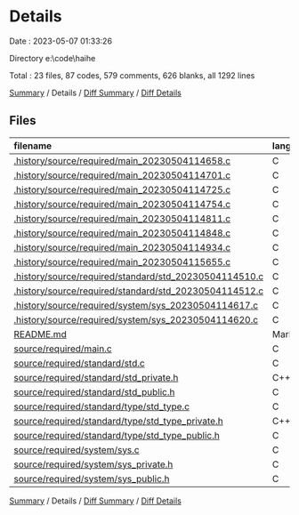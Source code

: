 # Details

Date : 2023-05-07 01:33:26

Directory e:\\code\\haihe

Total : 23 files,  87 codes, 579 comments, 626 blanks, all 1292 lines

[Summary](results.md) / Details / [Diff Summary](diff.md) / [Diff Details](diff-details.md)

## Files
| filename | language | code | comment | blank | total |
| :--- | :--- | ---: | ---: | ---: | ---: |
| [.history/source/required/main_20230504114658.c](/.history/source/required/main_20230504114658.c) | C | 1 | 15 | 2 | 18 |
| [.history/source/required/main_20230504114701.c](/.history/source/required/main_20230504114701.c) | C | 1 | 15 | 2 | 18 |
| [.history/source/required/main_20230504114725.c](/.history/source/required/main_20230504114725.c) | C | 5 | 15 | 2 | 22 |
| [.history/source/required/main_20230504114754.c](/.history/source/required/main_20230504114754.c) | C | 5 | 20 | 2 | 27 |
| [.history/source/required/main_20230504114811.c](/.history/source/required/main_20230504114811.c) | C | 5 | 20 | 3 | 28 |
| [.history/source/required/main_20230504114848.c](/.history/source/required/main_20230504114848.c) | C | 5 | 35 | 3 | 43 |
| [.history/source/required/main_20230504114934.c](/.history/source/required/main_20230504114934.c) | C | 5 | 20 | 3 | 28 |
| [.history/source/required/main_20230504115655.c](/.history/source/required/main_20230504115655.c) | C | 5 | 20 | 3 | 28 |
| [.history/source/required/standard/std_20230504114510.c](/.history/source/required/standard/std_20230504114510.c) | C | 2 | 15 | 2 | 19 |
| [.history/source/required/standard/std_20230504114512.c](/.history/source/required/standard/std_20230504114512.c) | C | 2 | 15 | 2 | 19 |
| [.history/source/required/system/sys_20230504114617.c](/.history/source/required/system/sys_20230504114617.c) | C | 2 | 15 | 2 | 19 |
| [.history/source/required/system/sys_20230504114620.c](/.history/source/required/system/sys_20230504114620.c) | C | 2 | 15 | 2 | 19 |
| [README.md](/README.md) | Markdown | 1 | 0 | 0 | 1 |
| [source/required/main.c](/source/required/main.c) | C | 5 | 20 | 3 | 28 |
| [source/required/standard/std.c](/source/required/standard/std.c) | C | 2 | 15 | 2 | 19 |
| [source/required/standard/std_private.h](/source/required/standard/std_private.h) | C++ | 3 | 49 | 99 | 151 |
| [source/required/standard/std_public.h](/source/required/standard/std_public.h) | C | 4 | 49 | 98 | 151 |
| [source/required/standard/type/std_type.c](/source/required/standard/type/std_type.c) | C | 2 | 15 | 2 | 19 |
| [source/required/standard/type/std_type_private.h](/source/required/standard/type/std_type_private.h) | C++ | 3 | 49 | 99 | 151 |
| [source/required/standard/type/std_type_public.h](/source/required/standard/type/std_type_public.h) | C | 18 | 49 | 96 | 163 |
| [source/required/system/sys.c](/source/required/system/sys.c) | C | 2 | 15 | 2 | 19 |
| [source/required/system/sys_private.h](/source/required/system/sys_private.h) | C | 3 | 49 | 99 | 151 |
| [source/required/system/sys_public.h](/source/required/system/sys_public.h) | C | 4 | 49 | 98 | 151 |

[Summary](results.md) / Details / [Diff Summary](diff.md) / [Diff Details](diff-details.md)